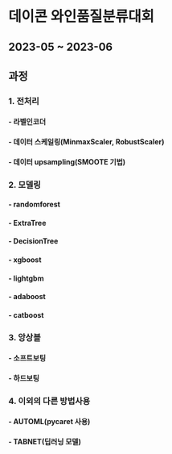 # 데이콘 와인품질분류대회

## 2023-05 ~ 2023-06

## 과정
### 1. 전처리
#### - 라벨인코더
#### - 데이터 스케일링(MinmaxScaler, RobustScaler)
#### - 데이터 upsampling(SMOOTE 기법)
### 2. 모델링
#### - randomforest
#### - ExtraTree
#### - DecisionTree
#### - xgboost
#### - lightgbm
#### - adaboost
#### - catboost
### 3. 앙상블
#### - 소프트보팅
#### - 하드보팅
### 4. 이외의 다른 방법사용
#### - AUTOML(pycaret 사용)
#### - TABNET(딥러닝 모델)
